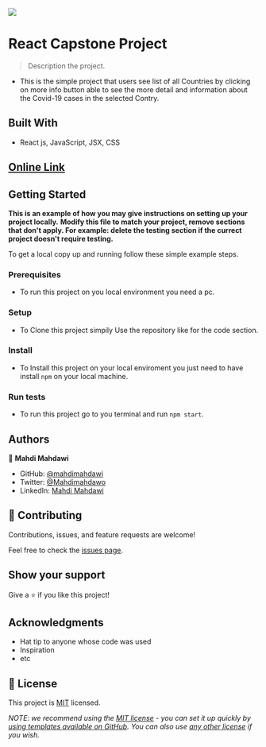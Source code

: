 ![](https://img.shields.io/badge/Microverse-blueviolet)

# React Capstone Project

> Description the project.
- This is the simple project that users see list of all Countries by clicking on more info button able to see the more detail and information about the Covid-19 cases in the selected Contry.


## Built With

- React js, JavaScript, JSX, CSS

## [Online Link](https://singular-gumdrop-8c2943.netlify.app/)

## Getting Started

**This is an example of how you may give instructions on setting up your project locally.**
**Modify this file to match your project, remove sections that don't apply. For example: delete the testing section if the currect project doesn't require testing.**


To get a local copy up and running follow these simple example steps.

### Prerequisites
- To run this project on you local environment you need a pc.

### Setup
- To Clone this project simpily Use the repository like for the code section.

### Install
- To Install this project on your local enviroment you just need to have install `npm` on your local machine.

### Run tests
- To run this project go to you terminal and run `npm start`.


## Authors

👤 **Mahdi Mahdawi**

- GitHub: [@mahdimahdawi](https://github.com/mahdimahdawi/react-capstone)
- Twitter: [@Mahdimahdawo](https://mobile.twitter.com/mahdimahdawi16)
- LinkedIn: [Mahdi Mahdawi](https://www.linkedin.com/in/mahdi-mahdawi-434296189)


## 🤝 Contributing

Contributions, issues, and feature requests are welcome!

Feel free to check the [issues page](https://github.com/mahdimahdawi/react-capstone/issues).

## Show your support

Give a ⭐️ if you like this project!

## Acknowledgments

- Hat tip to anyone whose code was used
- Inspiration
- etc

## 📝 License

This project is [MIT](https://github.com/mahdimahdawi/react-capstone/blob/master/MIT.md) licensed.

_NOTE: we recommend using the [MIT license](https://choosealicense.com/licenses/mit/) - you can set it up quickly by [using templates available on GitHub](https://docs.github.com/en/communities/setting-up-your-project-for-healthy-contributions/adding-a-license-to-a-repository). You can also use [any other license](https://choosealicense.com/licenses/) if you wish._
